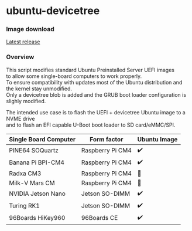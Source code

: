 # ubuntu-devicetree

### Image download
[Latest release](https://github.com/h-s-c/ubuntu-devicetree/releases/tag/latest)

### Overview
This script modifies standard Ubuntu Preinstalled Server UEFI images  
to allow some single-board computers to work properly.  
To ensure compatibility with updates most of the Ubuntu distribution and the kernel stay unmodified.  
Only a devicetree blob is added and the GRUB boot loader configuration is slighly modified.  

The intended use case is to flash the UEFI + devicetree Ubuntu image to a NVME drive  
and to flash an EFI capable U-Boot boot loader to SD card/eMMC/SPI.  

| Single Board Computer   | Form factor      | Ubuntu Image       |
| ----------------------- | ---------------- | -------------      |
| PINE64 SOQuartz         | Raspberry Pi CM4 | :heavy_check_mark: |
| Banana Pi BPI-CM4       | Raspberry Pi CM4 | :heavy_check_mark: |
| Radxa CM3               | Raspberry Pi CM4 | :construction:     |
| Milk-V Mars CM          | Raspberry Pi CM4 | :construction:     |
| NVIDIA Jetson Nano      | Jetson SO-DIMM   | :heavy_check_mark: |
| Turing RK1              | Jetson SO-DIMM   | :heavy_check_mark: |
| 96Boards HiKey960       | 96Boards CE      | :heavy_check_mark: |
